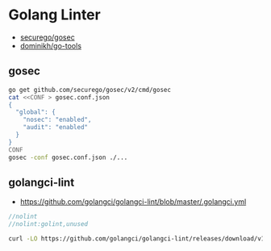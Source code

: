 # Golang Linter

* [securego/gosec](https://github.com/securego/gosec)
* [dominikh/go-tools](https://github.com/dominikh/go-tools)

## gosec
```bash
go get github.com/securego/gosec/v2/cmd/gosec
cat <<CONF > gosec.conf.json
{
  "global": {
    "nosec": "enabled",
    "audit": "enabled"
  }
}
CONF
gosec -conf gosec.conf.json ./...
```

## golangci-lint
* https://github.com/golangci/golangci-lint/blob/master/.golangci.yml

```go
//nolint
//nolint:golint,unused
```

```bash
curl -LO https://github.com/golangci/golangci-lint/releases/download/v1.32.2/golangci-lint-1.32.2-linux-amd64.tar.gz
```
